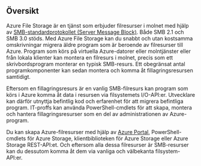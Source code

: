 ## <a name="overview"></a>Översikt
Azure File Storage är en tjänst som erbjuder filresurser i molnet med hjälp av [SMB-standardprotokollet (Server Message Block)](https://msdn.microsoft.com/library/windows/desktop/aa365233.aspx). Både SMB 2.1 och SMB 3.0 stöds. Med Azure File Storage kan du snabbt och utan kostsamma omskrivningar migrera äldre program som är beroende av filresurser till Azure. Program som körs på virtuella Azure-datorer eller molntjänster eller från lokala klienter kan montera en filresurs i molnet, precis som ett skrivbordsprogram monterar en typisk SMB-resurs. Ett obegränsat antal programkomponenter kan sedan montera och komma åt fillagringsresursen samtidigt.

Eftersom en fillagringsresurs är en vanlig SMB-filresurs kan program som körs i Azure komma åt data i resursen via filsystemets I/O-API:er. Utvecklare kan därför utnyttja befintlig kod och erfarenhet för att migrera befintliga program. IT-proffs kan använda PowerShell-cmdlets för att skapa, montera och hantera fillagringsresurser som en del av administrationen av Azure-program.

Du kan skapa Azure-filresurser med hjälp av [Azure Portal](https://portal.azure.com), PowerShell-cmdlets för Azure Storage, klientbiblioteken för Azure Storage eller Azure Storage REST-API:et. Och eftersom alla dessa filresurser är SMB-resurser kan du dessutom komma åt dem via vanliga och välbekanta filsystem-API:er.

<!--HONumber=Oct16_HO3-->


